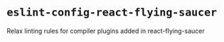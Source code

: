 # `eslint-config-react-flying-saucer`

Relax linting rules for compiler plugins added in react-flying-saucer
